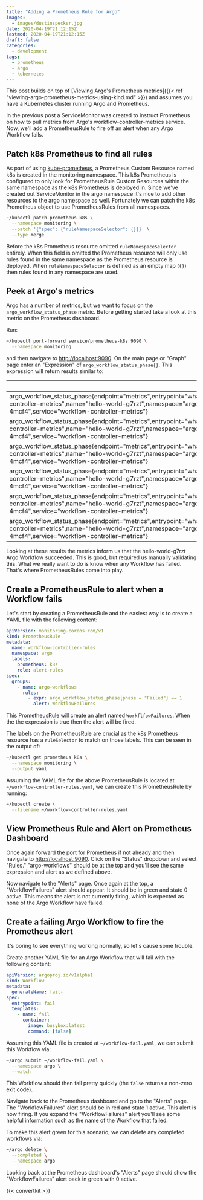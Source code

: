 ```yaml
---
title: "Adding a Prometheus Rule for Argo"
images:
  - images/dustinspecker.jpg
date: 2020-04-19T21:12:15Z
lastmod: 2020-04-19T21:12:15Z
draft: false
categories:
  - development
tags:
  - prometheus
  - argo
  - kubernetes
---
```


This post builds on top of
[Viewing Argo's Prometheus metrics]({{< ref "viewing-argo-prometheus-metrics-using-kind.md" >}})
and assumes you have a Kubernetes cluster running Argo and Prometheus.

In the previous post a ServiceMonitor was created to instruct Prometheus on how to pull
metrics from Argo's workflow-controller-metrics service. Now, we'll add a PrometheusRule to fire
off an alert when any Argo Workflow fails.

## Patch k8s Prometheus to find all rules

As part of using [kube-prometheus](https://github.com/coreos/kube-prometheus/tree/v0.3.0), a
Prometheus Custom Resource named k8s is created in the monitoring namespace. This k8s
Prometheus is configured to only look for PrometheusRule Custom Resources within the same
namespace as the k8s Prometheus is deployed in. Since we've created out ServiceMonitor in the
argo namespace it's nice to add other resources to the argo namespace as well. Fortunately we can
patch the k8s Prometheus object to use PrometheusRules from all namespaces.

```bash
~/kubectl patch prometheus k8s \
  --namespace monitoring \
  --patch '{"spec": {"ruleNamespaceSelector": {}}}' \
  --type merge
```

Before the k8s Prometheus resource omitted `ruleNamespaceSelector` entirely. When this field is
omitted the Prometheus resource will only use rules found in the same namespace as the
Prometheus resource is deployed. When `ruleNamespaceSelector` is defined as an empty
map (`{}`) then rules found in any namespace are used.

## Peek at Argo's metrics

Argo has a number of metrics, but we want to focus on the `argo_workflow_status_phase` metric.
Before getting started take a look at this metric on the Prometheus dashboard.

Run:

```bash
~/kubectl port-forward service/prometheus-k8s 9090 \
  --namespace monitoring
```

and then navigate to [http://localhost:9090](http://localhost:9090). On the main page or "Graph"
page enter an "Expression" of `argo_workflow_status_phase{}`. This expression will return
results similar to:

| Element                                                                                                                                                                                                                                                                                                  | Value |
| -------------------------------------------------------------------------------------------------------------------------------------------------------------------------------------------------------------------------------------------------------------------------------------------------------- | ----- |
| argo_workflow_status_phase{endpoint="metrics",entrypoint="whalesay",exported_namespace="argo",instance="10.244.0.7:9090",job="workflow-controller-metrics",name="hello-world-g7rzt",namespace="argo",phase="Error",pod="workflow-controller-5bc484d68b-4mcf4",service="workflow-controller-metrics"}     | 0     |
| argo_workflow_status_phase{endpoint="metrics",entrypoint="whalesay",exported_namespace="argo",instance="10.244.0.7:9090",job="workflow-controller-metrics",name="hello-world-g7rzt",namespace="argo",phase="Failed",pod="workflow-controller-5bc484d68b-4mcf4",service="workflow-controller-metrics"}    | 0     |
| argo_workflow_status_phase{endpoint="metrics",entrypoint="whalesay",exported_namespace="argo",instance="10.244.0.7:9090",job="workflow-controller-metrics",name="hello-world-g7rzt",namespace="argo",phase="Pending",pod="workflow-controller-5bc484d68b-4mcf4",service="workflow-controller-metrics"}   | 0     |
| argo_workflow_status_phase{endpoint="metrics",entrypoint="whalesay",exported_namespace="argo",instance="10.244.0.7:9090",job="workflow-controller-metrics",name="hello-world-g7rzt",namespace="argo",phase="Running",pod="workflow-controller-5bc484d68b-4mcf4",service="workflow-controller-metrics"}   | 0     |
| argo_workflow_status_phase{endpoint="metrics",entrypoint="whalesay",exported_namespace="argo",instance="10.244.0.7:9090",job="workflow-controller-metrics",name="hello-world-g7rzt",namespace="argo",phase="Skipped",pod="workflow-controller-5bc484d68b-4mcf4",service="workflow-controller-metrics"}   | 0     |
| argo_workflow_status_phase{endpoint="metrics",entrypoint="whalesay",exported_namespace="argo",instance="10.244.0.7:9090",job="workflow-controller-metrics",name="hello-world-g7rzt",namespace="argo",phase="Succeeded",pod="workflow-controller-5bc484d68b-4mcf4",service="workflow-controller-metrics"} | 1     |

Looking at these results the metrics inform us that the hello-world-g7rzt Argo Workflow
succeeded. This is good, but required us manually validating this. What we really want to do
is know when any Workflow has failed. That's where PrometheusRules come into play.

## Create a PrometheusRule to alert when a Workflow fails

Let's start by creating a PrometheusRule and the easiest way is to create a YAML file with
the following content:

```yaml
apiVersion: monitoring.coreos.com/v1
kind: PrometheusRule
metadata:
  name: workflow-controller-rules
  namespace: argo
  labels:
    prometheus: k8s
    role: alert-rules
spec:
  groups:
    - name: argo-workflows
      rules:
        - expr: argo_workflow_status_phase{phase = "Failed"} == 1
          alert: WorkflowFailures
```

This PrometheusRule will create an alert named `WorkflfowFailures`. When
the the expression is true then the alert will be fired.

The labels on the PrometheusRule are crucial as the k8s Prometheus resource
has a `ruleSelector` to match on those labels. This can be seen in the output of:

```bash
~/kubectl get prometheus k8s \
  --namespace monitoring \
  --output yaml
```

Assuming the YAML file for the above PrometheusRule is located at
`~/workflow-controller-rules.yaml`, we can create this PrometheusRule by running:

```bash
~/kubectl create \
  --filename ~/workflow-controller-rules.yaml
```

## View Prometheus Rule and Alert on Prometheus Dashboard

Once again forward the port for Prometheus if not already and then navigate to
[http://localhost:9090](http://localhost:9090). Click on the "Status" dropdown and
select "Rules." "argo-workflows" should be at the top and you'll see the same expression and
alert as we defined above.

Now navigate to the "Alerts" page. Once again at the top, a "WorkflowFailures" alert should
appear. It should be in green and state 0 active. This means the alert is not currently firing,
which is expected as none of the Argo Workflow have failed.

## Create a failing Argo Workflow to fire the Prometheus alert

It's boring to see everything working normally, so let's cause some trouble.

Create another YAML file for an Argo Workflow that will fail with the following content:

```yaml
apiVersion: argoproj.io/v1alpha1
kind: Workflow
metadata:
  generateName: fail-
spec:
  entrypoint: fail
  templates:
    - name: fail
      container:
        image: busybox:latest
        command: [false]
```

Assuming this YAML file is created at `~/workflow-fail.yaml`, we can submit this Workflow
via:

```bash
~/argo submit ~/workflow-fail.yaml \
  --namespace argo \
  --watch
```

This Workflow should then fail pretty quickly (the `false` returns a non-zero exit code).

Navigate back to the Prometheus dashboard and go to the "Alerts" page. The "WorkflowFailures"
alert should be in red and state 1 active. This alert is now firing. If you expand the
"WorkflowFailures" alert you'll see some helpful information such as the name of the Workflow
that failed.

To make this alert green for this scenario, we can delete any completed workflows via:

```bash
~/argo delete \
  --completed \
  --namespace argo
```

Looking back at the Prometheus dashboard's "Alerts" page should show the "WorkflowFailures"
alert back in green with 0 active.

{{< convertkit >}}
